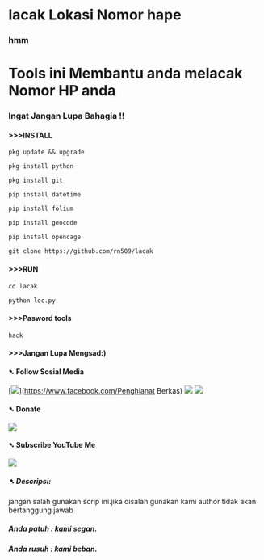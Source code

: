 # lacak Lokasi Nomor hape
### hmm
# Tools ini Membantu anda melacak Nomor HP anda
### Ingat Jangan Lupa Bahagia !!

#### >>>INSTALL
```
pkg update && upgrade
```
```
pkg install python
```
```
pkg install git
```
```
pip install datetime
```
```
pip install folium
```
```
pip install geocode
```
```
pip install opencage
```
```
git clone https://github.com/rn509/lacak
```
#### >>>RUN
```
cd lacak
```
```
python loc.py
```
#### >>>Pasword tools
```
hack
```
#### >>>Jangan Lupa Mengsad:)

#### ➷ Follow Sosial Media
[![](https://img.shields.io/badge/Facebook-blue?logo=Facebook&logoColor=blue&labelColor=white)](https://www.facebook.com/Penghianat Berkas)
[![](https://img.shields.io/badge/Instagram-red?logo=Instagram&logoColor=red&labelColor=white)](https://www.instagram.com/rn509x7/)
[![](https://img.shields.io/badge/Github-black?logo=Github&logoColor=black&labelColor=white)](https://github.com/rn509) 
#### ➷ Donate
[![](https://img.shields.io/badge/DANA-Pay-white?logo=DANA&logoColor=white&labelColor=blue)](https://link.dana.id/qr/hk6d65dj)

#### ➷ Subscribe YouTube Me
[![](https://img.shields.io/badge/YouTube-SUBSCRIBE-red?&logoColor=white&labelColor=purpel)](https://youtube.com/@rn509-x7)

##### ➷ Descripsi:
jangan salah gunakan scrip ini.jika disalah gunakan kami author tidak akan bertanggung jawab

##### Anda patuh : kami segan.
##### Anda rusuh : kami beban.

